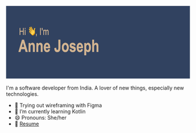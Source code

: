 <img src="https://github.com/AnneJ17/AnneJ17.github.io/blob/master/img/header.png" alt="header" width="700" height="200"/>

I'm a software developer from India. A lover of new things, especially new technologies.

<!--
**AnneJ17/AnneJ17** is a ✨ _special_ ✨ repository because its `README.md` (this file) appears on your GitHub profile.
-->

- 🔭 Trying out wireframing with Figma
- 🌱 I’m currently learning Kotlin
- 😄 Pronouns: She/her
- 📝 [Resume](https://annej17.github.io/img/resume.pdf)
